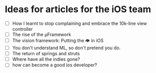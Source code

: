 # Ideas for articles for the iOS team

- [ ] How I learnt to stop complaining and embrace the 10k-line view controller
- [ ] The rise of the μFramework
- [ ] The vision framework: Putting the 👁 in iOS
- [ ] You don't understand ML, so don't pretend you do.
- [ ] The return of springs and struts
- [ ] Where have all the indies gone?
- [ ] how can become a good ios developer?
